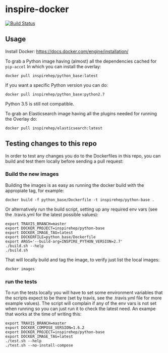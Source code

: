# inspire-docker
[![Build Status](https://travis-ci.org/inspirehep/inspire-docker.svg?branch=master "Build Status")](https://travis-ci.org/inspirehep/inspire-docker/branches?branch=master)

## Usage

Install Docker: https://docs.docker.com/engine/installation/

To grab a Python image having (almost) all the dependencies cached for `pip-accel`
In which you can install the overlay:

```shell
docker pull inspirehep/python_base:latest
```

If you want a specific Python version you can do:
```shell
docker pull inspirehep/python_base:python2.7
```

Python 3.5 is still not compatible.

To grab an Elasticsearch image having all the plugins needed for running
the Overlay do:

```shell
docker pull inspirehep/elasticsearch:latest
```


## Testing changes to this repo

In order to test any changes you do to the Dockerfiles in this repo, you can
build and test them locally before sending a pull request:

### Build the new images

Building the images is as easy as running the docker build with the appropiate
tag, for example:

```shell
docker build -f python_base/Dockerfile -t inspirehep/python-base .
```

Or alternatively run the build script, setting up any required env vars (see
the .travis.yml for the latest possible values):

```shell
export TRAVIS_BRANCH=master
export DOCKER_PROJECT=inspirehep/python-base
export DOCKER_IMAGE_TAG=latest
export DOCKERFILE=python_base/Dockerfile
export ARGS='--build-arg=INSPIRE_PYTHON_VERSION=2.7'
./build.sh --help
./build.sh
```

That will locally build and tag the image, to verify just list the local
images:

```shell
docker images
```


### run the tests

To run the tests locally you will have to set some environment variables that
the scripts expect to be there (set by travis, see the .travis.yml file for
more example values). The script will complain if any of the env vars is not
set when running so you can just run it to check the latest need. An exampe
that works at the time of writing this:

```shell
export TRAVIS_BRANCH=master
export DOCKER_COMPOSE_VERSION=1.6.2
export DOCKER_PROJECT=inspirehep/python-base
export DOCKER_IMAGE_TAG=latest
./test.sh --help
./test.sh --no-install-compose
```
